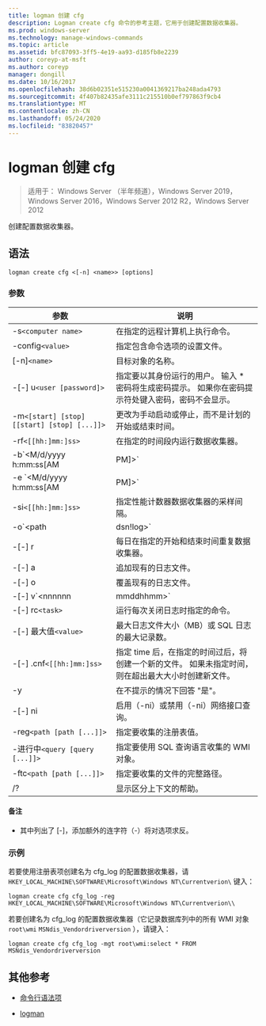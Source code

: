 ```yaml
---
title: logman 创建 cfg
description: Logman create cfg 命令的参考主题，它用于创建配置数据收集器。
ms.prod: windows-server
ms.technology: manage-windows-commands
ms.topic: article
ms.assetid: bfc87093-3ff5-4e19-aa93-d185fb8e2239
author: coreyp-at-msft
ms.author: coreyp
manager: dongill
ms.date: 10/16/2017
ms.openlocfilehash: 38d6b02351e515230a0041369217ba248ada4793
ms.sourcegitcommit: 4f407b82435afe3111c215510b0ef797863f9cb4
ms.translationtype: MT
ms.contentlocale: zh-CN
ms.lasthandoff: 05/24/2020
ms.locfileid: "83820457"
---
```

# <a name="logman-create-cfg"></a>logman 创建 cfg

> 适用于： Windows Server （半年频道），Windows Server 2019，Windows Server 2016，Windows Server 2012 R2，Windows Server 2012

创建配置数据收集器。

## <a name="syntax"></a>语法

```
logman create cfg <[-n] <name>> [options]
```

### <a name="parameters"></a>参数

| 参数 | 说明 |
| --------- | ----------- |
| -s`<computer name>` | 在指定的远程计算机上执行命令。 |
| -config`<value>` | 指定包含命令选项的设置文件。 |
| [-n]`<name>` | 目标对象的名称。 |
| -[-] u`<user [password]>` | 指定要以其身份运行的用户。 输入 \* 密码将生成密码提示。 如果你在密码提示符处键入密码，密码不会显示。 |
| -m`<[start] [stop] [[start] [stop] [...]]>` | 更改为手动启动或停止，而不是计划的开始或结束时间。 |
| -rf`<[[hh:]mm:]ss>` | 在指定的时间段内运行数据收集器。 |
| -b`<M/d/yyyy h:mm:ss[AM|PM]>` | 开始在指定时间收集数据。 |
| -e `<M/d/yyyy h:mm:ss[AM|PM]>` | 结束在指定时间收集的数据。 |
| -si`<[[hh:]mm:]ss>` | 指定性能计数器数据收集器的采样间隔。 |
| -o`<path|dsn!log>` | 指定 SQL 数据库中的输出日志文件或 DSN 和日志集名称。 |
| -[-] r | 每日在指定的开始和结束时间重复数据收集器。 |
| -[-] a | 追加现有的日志文件。 |
| -[-] o | 覆盖现有的日志文件。 |
| -[-] v`<nnnnnn|mmddhhmm>` | 将文件版本信息附加到日志文件名称的末尾。 |
| -[-] rc`<task>` | 运行每次关闭日志时指定的命令。 |
| -[-] 最大值`<value>` | 最大日志文件大小（MB）或 SQL 日志的最大记录数。 |
| -[-] .cnf`<[[hh:]mm:]ss>` | 指定 time 后，在指定的时间过后，将创建一个新的文件。 如果未指定时间，则在超出最大大小时创建新文件。 |
| -y | 在不提示的情况下回答 "是"。 |
| -[-] ni | 启用（-ni）或禁用（-ni）网络接口查询。 |
| -reg`<path [path [...]]>` | 指定要收集的注册表值。 |
| -进行中`<query [query [...]]>` | 指定要使用 SQL 查询语言收集的 WMI 对象。 |
| -ftc`<path [path [...]]>` | 指定要收集的文件的完整路径。 |
| /? | 显示区分上下文的帮助。 |

#### <a name="remarks"></a>备注

- 其中列出了 [-]，添加额外的连字符（-）将对选项求反。

### <a name="examples"></a>示例

若要使用注册表项创建名为 cfg_log 的配置数据收集器，请 `HKEY_LOCAL_MACHINE\SOFTWARE\Microsoft\Windows NT\Currentverion\` 键入：

```
logman create cfg cfg_log -reg HKEY_LOCAL_MACHINE\SOFTWARE\Microsoft\Windows NT\Currentverion\\
```

若要创建名为 cfg_log 的配置数据收集器（它记录数据库列中的所有 WMI 对象 `root\wmi` `MSNdis_Vendordriverversion` ），请键入：

```
logman create cfg cfg_log -mgt root\wmi:select * FROM MSNdis_Vendordriverversion
```

## <a name="additional-references"></a>其他参考

- [命令行语法项](command-line-syntax-key.md)

- [logman](logman.md)

